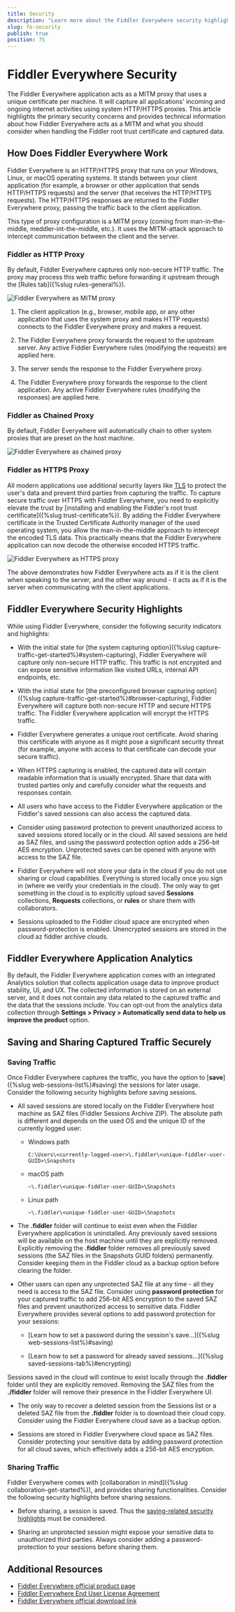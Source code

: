 ```yaml
---
title: Security
description: "Learn more about the Fiddler Everywhere security highlights and check out the related technical information about sharing and capturing functionalities."
slug: fe-security
publish: true
position: 75
---
```


# Fiddler Everywhere Security

The Fiddler Everywhere application acts as a MITM proxy that uses a unique certificate per machine. It will capture all applications' incoming and ongoing internet activities using system HTTP/HTTPS proxies. This article highlights the primary security concerns and provides technical information about how Fiddler Everywhere acts as a MITM and what you should consider when handling the Fiddler root trust certificate and captured data.


## How Does Fiddler Everywhere Work

Fiddler Everywhere is an HTTP/HTTPS proxy that runs on your Windows, Linux, or macOS operating systems. It stands between your client application (for example, a browser or other application that sends HTTP/HTTPS requests) and the server (that receives the HTTP/HTTPS requests). The HTTP/HTTPS responses are returned to the Fiddler Everywhere proxy, passing the traffic back to the client application.

This type of proxy configuration is a MITM proxy (coming from man-in-the-middle, meddler-int-the-middle, etc.). It uses the MITM-attack approach to intercept communication between the client and the server.

### Fiddler as HTTP Proxy

By default, Fiddler Everywhere captures only non-secure HTTP traffic. The proxy may process this web traffic before forwarding it upstream through the [Rules tab]({%slug rules-general%}).

![Fiddler Everywhere as MITM proxy](./images/security/fe-proxy-requests-responses.png)

1. The client application (e.g., browser, mobile app, or any other application that uses the system proxy and makes HTTP requests) connects to the Fiddler Everywhere proxy and makes a request.

1. The Fiddler Everywhere proxy forwards the request to the upstream server. Any active Fiddler Everywhere rules (modifying the requests) are applied here.

1. The server sends the response to the Fiddler Everywhere proxy.

1. The Fiddler Everywhere proxy forwards the response to the client application. Any active Fiddler Everywhere rules (modifying the responses) are applied here.

### Fiddler as Chained Proxy

By default, Fiddler Everywhere will automatically chain to other system proxies that are preset on the host machine.

![Fiddler Everywhere as chained proxy](./images/security/fe-proxy-chained.png)

### Fiddler as HTTPS Proxy

All modern applications use additional security layers like [TLS](https://en.wikipedia.org/wiki/Transport_Layer_Security) to protect the user's data and prevent third parties from capturing the traffic. To capture secure traffic over HTTPS with Fiddler Everywhere, you need to explicitly elevate the trust by [installing and enabling the Fiddler's root trust certificate]({%slug trust-certificate%}). By adding the Fiddler Everywhere certificate in the Trusted Certificate Authority manager of the used operating system, you allow the man-in-the-middle approach to intercept the encoded TLS data. This practically means that the Fiddler Everywhere application can now decode the otherwise encoded HTTPS traffic.

![Fiddler Everywhere as HTTPS proxy](./images/security/fe-proxy-https.png)

The above demonstrates how Fiddler Everywhere acts as if it is the client when speaking to the server, and the other way around - it acts as if it is the server when communicating with the client applications.

## Fiddler Everywhere Security Highlights

While using Fiddler Everywhere, consider the following security indicators and highlights:

- With the initial state for [the system capturing option]({%slug capture-traffic-get-started%}#system-capturing), Fiddler Everywhere will capture only non-secure HTTP traffic. This traffic is not encrypted and can expose sensitive information like visited URLs, internal API endpoints, etc.

- With the initial state for [the preconfigured browser capturing option]({%slug capture-traffic-get-started%}#browser-capturing), Fiddler Everywhere will capture both non-secure HTTP and secure HTTPS traffic. The Fiddler Everywhere application will encrypt the HTTPS traffic.

- Fiddler Everywhere generates a unique root certificate. Avoid sharing this certificate with anyone as it might pose a significant security threat (for example, anyone with access to that certificate can decode your secure traffic).

- When HTTPS capturing is enabled, the captured data will contain readable information that is usually encrypted. Share that data with trusted parties only and carefully consider what the requests and responses contain.

- All users who have access to the Fiddler Everywhere application or the Fiddler's saved sessions can also access the captured data.

- Consider using password protection to prevent unauthorized access to saved sessions stored locally or in the cloud. All saved sessions are held as SAZ files, and using the password protection option adds a 256-bit AES encryption. Unprotected saves can be opened with anyone with access to the SAZ file.

- Fiddler Everywhere will not store your data in the cloud if you do not use sharing or cloud capabilities. Everything is stored locally once you sign in (where we verify your credentials in the cloud). The only way to get something in the cloud is to explicitly upload saved **Sessions** collections, **Requests** collections, or **rules** or share them with collaborators.

- Sessions uploaded to the Fiddler cloud space are encrypted when password-protection is enabled. Unencrypted sessions are stored in the cloud az fiddler archive clouds.


## Fiddler Everywhere Application Analytics

By default, the Fiddler Everywhere application comes with an integrated Analytics solution that collects application usage data to improve product stability, UI, and UX. The collected information is stored on an external server, and it does not contain any data related to the captured traffic and the data that the sessions include. You can opt-out from the analytics data collection through **Settings > Privacy > Automatically send data to help us improve the product** option.


## Saving and Sharing Captured Traffic Securely

### Saving Traffic

Once Fiddler Everywhere captures the traffic, you have the option to [**save**]({%slug web-sessions-list%}#saving) the sessions for later usage. Consider the following security highlights before saving sessions.

- All saved sessions are stored locally on the Fiddler Everywhere host machine as SAZ files (Fiddler Sessions Archive ZIP). The absolute path is different and depends on the used OS and the unique ID of the currently logged user:

    * Windows path 

        ```curl
        C:\Users\<currently-logged-user>\.fiddler\<unique-fiddler-user-GUID>\Snapshots
        ```

    * macOS path

        ```curl
        ~\.fiddler\<unique-fiddler-user-GUID>\Snapshots
        ```

    * Linux path

        ```curl
        ~\.fiddler\<unique-fiddler-user-GUID>\Snapshots
        ```

- The **.fiddler** folder will continue to exist even when the Fiddler Everywhere application is uninstalled. Any previously saved sessions will be available on the host machine until they are explicitly removed. Explicitly removing the **.fiddler** folder removes all previously saved sessions (the SAZ files in the Snapshots GUID folders) permanently. Consider keeping them in the Fiddler cloud as a backup option before clearing the folder.

- Other users can open any unprotected SAZ file at any time - all they need is access to the SAZ file. Consider using **password protection** for your captured traffic to add 256-bit AES encryption to the saved SAZ files and prevent unauthorized access to sensitive data. Fiddler Everywhere provides several options to add password protection for your sessions:

    * [Learn how to set a password during the session's save...]({%slug web-sessions-list%}#saving)

    * [Learn how to set a password for already saved sessions...]({%slug saved-sessions-tab%}#encrypting)

Sessions saved in the cloud will continue to exist locally through the **.fiddler** folder until they are explicitly removed. Removing the SAZ files from the **./fiddler** folder will remove their presence in the Fiddler Everywhere UI. 

- The only way to recover a deleted session from the Sessions list or a deleted SAZ file from the **.fiddler** folder is to download their cloud copy. Consider using the Fiddler Everywhere cloud save as a backup option.

- Sessions are stored in Fiddler Everywhere cloud space as SAZ files. Consider protecting your sensitive data by adding password protection for all cloud saves, which effectively adds a 256-bit AES encryption.

### Sharing Traffic

Fiddler Everywhere comes with [collaboration in mind]({%slug collaboration-get-started%}), and provides sharing functionalities. Consider the following security highlights before sharing sessions.

- Before sharing, a session is saved. Thus the [saving-related security highlights](#saving-traffic) must be considered.

- Sharing an unprotected session might expose your sensitive data to unauthorized third parties. Always consider adding a password-protection to your sessions before sharing them.


## Additional Resources

- [Fiddler Everywhere official product page](https://www.telerik.com/fiddler/fiddler-everywhere)
- [Fiddler Everywhere End User License Agreement](https://www.telerik.com/purchase/license-agreement/fiddler-everywhere)
- [Fiddler Everywhere official download link](https://www.telerik.com/download/fiddler-everywhere)
